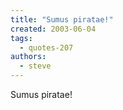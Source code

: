 ```yaml
---
title: "Sumus piratae!"
created: 2003-06-04
tags: 
  - quotes-207
authors: 
  - steve
---
```


Sumus piratae!
